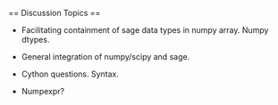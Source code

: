== Discussion Topics ==

   * Facilitating containment of sage data types in numpy array. Numpy dtypes.

   * General integration of numpy/scipy and sage.

   * Cython questions. Syntax.
  
   * Numpexpr?

 
